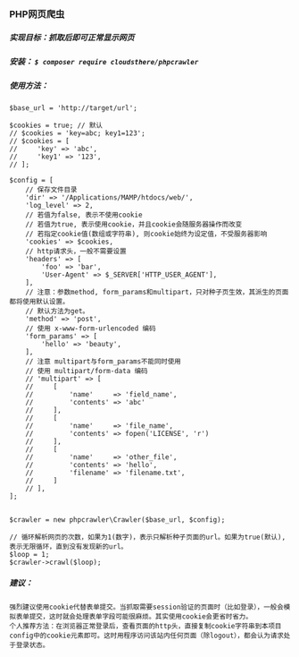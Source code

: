 ### PHP网页爬虫

##### 实现目标：抓取后即可正常显示网页
##### 安装： `$ composer require cloudsthere/phpcrawler`

##### 使用方法：
```
$base_url = 'http://target/url';

$cookies = true; // 默认
// $cookies = 'key=abc; key1=123';
// $cookies = [
//     'key' => 'abc',
//     'key1' => '123',
// ];

$config = [
    // 保存文件目录
    'dir' => '/Applications/MAMP/htdocs/web/',
    'log_level' => 2,
    // 若值为false, 表示不使用cookie
    // 若值为true, 表示使用cookie，并且cookie会随服务器操作而改变
    // 若指定cookie值(数组或字符串), 则cookie始终为设定值，不受服务器影响
    'cookies' => $cookies,
    // http请求头，一般不需要设置
    'headers' => [
        'foo' => 'bar',
        'User-Agent' => $_SERVER['HTTP_USER_AGENT'],    
    ],
    // 注意：参数method, form_params和multipart，只对种子页生效，其派生的页面都将使用默认设置。
    // 默认方法为get。
    'method' => 'post',
    // 使用 x-www-form-urlencoded 编码    
    'form_params' => [
        'hello' => 'beauty',
    ],
    // 注意 multipart与form_params不能同时使用
    // 使用 multipart/form-data 编码
    // 'multipart' => [
    //     [
    //         'name'     => 'field_name',
    //         'contents' => 'abc'
    //     ],
    //     [
    //         'name'     => 'file_name',
    //         'contents' => fopen('LICENSE', 'r')
    //     ],
    //     [
    //         'name'     => 'other_file',
    //         'contents' => 'hello',
    //         'filename' => 'filename.txt',
    //     ]
    // ],
];


$crawler = new phpcrawler\Crawler($base_url, $config);

// 循环解析网页的次数，如果为1(数字)，表示只解析种子页面的url。如果为true(默认), 表示无限循环，直到没有发现新的url。
$loop = 1;
$crawler->crawl($loop);

```


##### 建议：
	强烈建议使用cookie代替表单提交。当抓取需要session验证的页面时（比如登录），一般会模拟表单提交，这时就会处理表单字段可能很麻烦。其实使用cookie会更省时省力。
	个人推荐方法：在浏览器正常登录后，查看页面的http头，直接复制cookie字符串到本项目config中的cookie元素即可。这时用程序访问该站内任何页面（除logout），都会认为请求处于登录状态。

